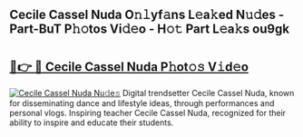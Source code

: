## Cecile Cassel Nuda O𝚗𝚕yf𝚊ns L𝚎a𝚔ed N𝚞𝚍es - Part-BuT P𝚑𝚘tos Vi𝚍𝚎o - H𝚘𝚝 Part L𝚎a𝚔s ou9gk

# <h2><a href="http://kf848w.oniu.top/?m=Cecile+Cassel+Nuda">🔗👉 🔴 Cecile Cassel Nuda P𝚑ot𝚘𝚜 V𝚒d𝚎o</a></h2>

[![Cecile Cassel Nuda Nu𝚍e𝚜](https://i.imgur.com/0qMVB7G.gif)](http://kf848w.oniu.top/?m=Cecile+Cassel+Nuda)
Digital trendsetter Cecile Cassel Nuda, known for disseminating dance and lifestyle ideas, through performances and personal vlogs. Inspiring teacher Cecile Cassel Nuda, recognized for their ability to inspire and educate their students.  
